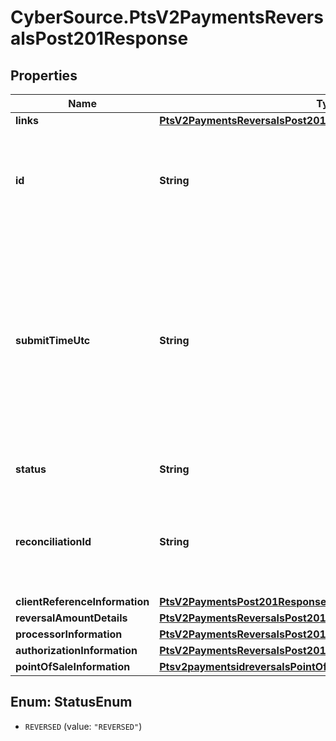 # CyberSource.PtsV2PaymentsReversalsPost201Response

## Properties
Name | Type | Description | Notes
------------ | ------------- | ------------- | -------------
**links** | [**PtsV2PaymentsReversalsPost201ResponseLinks**](PtsV2PaymentsReversalsPost201ResponseLinks.md) |  | [optional] 
**id** | **String** | An unique identification number assigned by CyberSource to identify the submitted request. | [optional] 
**submitTimeUtc** | **String** | Time of request in UTC. &#x60;Format: YYYY-MM-DDThh:mm:ssZ&#x60;  Example 2016-08-11T22:47:57Z equals August 11, 2016, at 22:47:57 (10:47:57 p.m.). The T separates the date and the time. The Z indicates UTC.  | [optional] 
**status** | **String** | The status of the submitted transaction. | [optional] 
**reconciliationId** | **String** | The reconciliation id for the submitted transaction. This value is not returned for all processors.  | [optional] 
**clientReferenceInformation** | [**PtsV2PaymentsPost201ResponseClientReferenceInformation**](PtsV2PaymentsPost201ResponseClientReferenceInformation.md) |  | [optional] 
**reversalAmountDetails** | [**PtsV2PaymentsReversalsPost201ResponseReversalAmountDetails**](PtsV2PaymentsReversalsPost201ResponseReversalAmountDetails.md) |  | [optional] 
**processorInformation** | [**PtsV2PaymentsReversalsPost201ResponseProcessorInformation**](PtsV2PaymentsReversalsPost201ResponseProcessorInformation.md) |  | [optional] 
**authorizationInformation** | [**PtsV2PaymentsReversalsPost201ResponseAuthorizationInformation**](PtsV2PaymentsReversalsPost201ResponseAuthorizationInformation.md) |  | [optional] 
**pointOfSaleInformation** | [**Ptsv2paymentsidreversalsPointOfSaleInformation**](Ptsv2paymentsidreversalsPointOfSaleInformation.md) |  | [optional] 


<a name="StatusEnum"></a>
## Enum: StatusEnum


* `REVERSED` (value: `"REVERSED"`)




